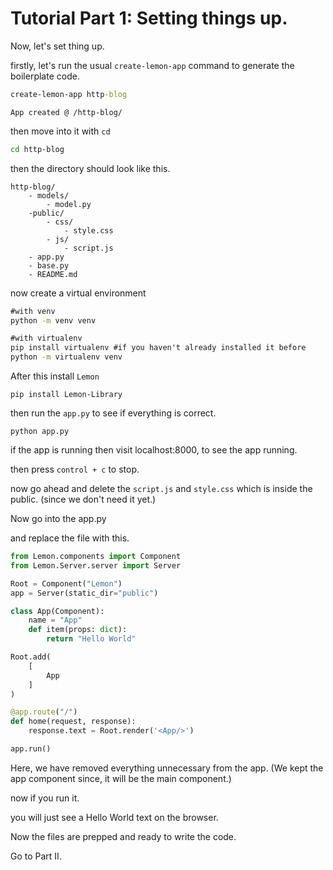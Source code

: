 # Tutorial Part 1: Setting things up.

Now, let's set thing up.

firstly, let's  run the usual `create-lemon-app` command to generate the boilerplate code.

```cmd
create-lemon-app http-blog
```

```
App created @ /http-blog/
```

then move into it with `cd`

```bash
cd http-blog
```

then the directory should look like this.

```dir
http-blog/
    - models/
        - model.py
    -public/
        - css/
            - style.css
        - js/
            - script.js
    - app.py
    - base.py
    - README.md
```

now create a virtual environment 

```cmd
#with venv
python -m venv venv

#with virtualenv
pip install virtualenv #if you haven't already installed it before
python -m virtualenv venv
```

After this install `Lemon`
```
pip install Lemon-Library
```

then run the `app.py` to see if everything is correct.

`python app.py`

if the app is running then visit localhost:8000, to see the app running.

then press `control + c` to stop.

now go ahead and delete the `script.js` and `style.css` which is inside the public. (since we don't need it yet.)

Now go into the app.py

and replace the file with this.

```python
from Lemon.components import Component
from Lemon.Server.server import Server

Root = Component("Lemon")
app = Server(static_dir="public")

class App(Component):
    name = "App"
    def item(props: dict):
        return "Hello World"

Root.add(
    [
        App
    ]
)

@app.route("/")
def home(request, response):
    response.text = Root.render('<App/>')

app.run()

```

Here, we have removed everything unnecessary from the app.
(We kept the app component since, it will be the main component.)

now if you run it.

you will just see a Hello World text on the browser.

Now the files are prepped and ready to write the code.

Go to Part II.